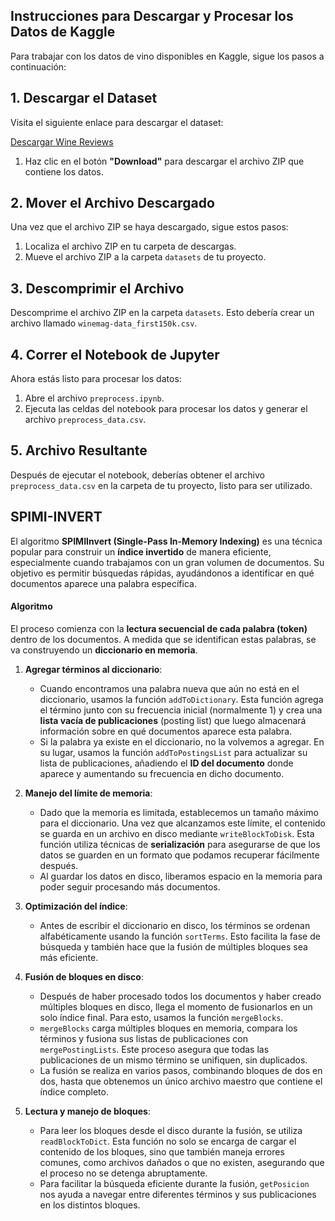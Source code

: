 

## Instrucciones para Descargar y Procesar los Datos de Kaggle

Para trabajar con los datos de vino disponibles en Kaggle, sigue los pasos a continuación:

## 1. Descargar el Dataset

Visita el siguiente enlace para descargar el dataset:

[Descargar Wine Reviews](https://www.kaggle.com/datasets/zynicide/wine-reviews?select=winemag-data_first150k.csv)

1. Haz clic en el botón **"Download"** para descargar el archivo ZIP que contiene los datos.

## 2. Mover el Archivo Descargado

Una vez que el archivo ZIP se haya descargado, sigue estos pasos:

1. Localiza el archivo ZIP en tu carpeta de descargas.
2. Mueve el archivo ZIP a la carpeta `datasets` de tu proyecto.

## 3. Descomprimir el Archivo

Descomprime el archivo ZIP en la carpeta `datasets`. Esto debería crear un archivo llamado `winemag-data_first150k.csv`.

## 4. Correr el Notebook de Jupyter

Ahora estás listo para procesar los datos:

1. Abre el archivo `preprocess.ipynb`.
2. Ejecuta las celdas del notebook para procesar los datos y generar el archivo `preprocess_data.csv`.

## 5. Archivo Resultante

Después de ejecutar el notebook, deberías obtener el archivo `preprocess_data.csv` en la carpeta de tu proyecto, listo para ser utilizado.
## SPIMI-INVERT

El algoritmo **SPIMIInvert (Single-Pass In-Memory Indexing)** es una técnica popular para construir un **índice invertido** de manera eficiente, especialmente cuando trabajamos con un gran volumen de documentos. Su objetivo es permitir búsquedas rápidas, ayudándonos a identificar en qué documentos aparece una palabra específica.

#### Algoritmo

El proceso comienza con la **lectura secuencial de cada palabra (token)** dentro de los documentos. A medida que se identifican estas palabras, se va construyendo un **diccionario en memoria**.

1. **Agregar términos al diccionario**: 
   - Cuando encontramos una palabra nueva que aún no está en el diccionario, usamos la función `addToDictionary`. Esta función agrega el término junto con su frecuencia inicial (normalmente 1) y crea una **lista vacía de publicaciones** (posting list) que luego almacenará información sobre en qué documentos aparece esta palabra.
   - Si la palabra ya existe en el diccionario, no la volvemos a agregar. En su lugar, usamos la función `addToPostingsList` para actualizar su lista de publicaciones, añadiendo el **ID del documento** donde aparece y aumentando su frecuencia en dicho documento.

2. **Manejo del límite de memoria**: 
   - Dado que la memoria es limitada, establecemos un tamaño máximo para el diccionario. Una vez que alcanzamos este límite, el contenido se guarda en un archivo en disco mediante `writeBlockToDisk`. Esta función utiliza técnicas de **serialización** para asegurarse de que los datos se guarden en un formato que podamos recuperar fácilmente después.
   - Al guardar los datos en disco, liberamos espacio en la memoria para poder seguir procesando más documentos.

3. **Optimización del índice**:
   - Antes de escribir el diccionario en disco, los términos se ordenan alfabéticamente usando la función `sortTerms`. Esto facilita la fase de búsqueda y también hace que la fusión de múltiples bloques sea más eficiente.

4. **Fusión de bloques en disco**:
   - Después de haber procesado todos los documentos y haber creado múltiples bloques en disco, llega el momento de fusionarlos en un solo índice final. Para esto, usamos la función `mergeBlocks`.
   - `mergeBlocks` carga múltiples bloques en memoria, compara los términos y fusiona sus listas de publicaciones con `mergePostingLists`. Este proceso asegura que todas las publicaciones de un mismo término se unifiquen, sin duplicados.
   - La fusión se realiza en varios pasos, combinando bloques de dos en dos, hasta que obtenemos un único archivo maestro que contiene el índice completo.

5. **Lectura y manejo de bloques**:
   - Para leer los bloques desde el disco durante la fusión, se utiliza `readBlockToDict`. Esta función no solo se encarga de cargar el contenido de los bloques, sino que también maneja errores comunes, como archivos dañados o que no existen, asegurando que el proceso no se detenga abruptamente.
   - Para facilitar la búsqueda eficiente durante la fusión, `getPosicion` nos ayuda a navegar entre diferentes términos y sus publicaciones en los distintos bloques.


